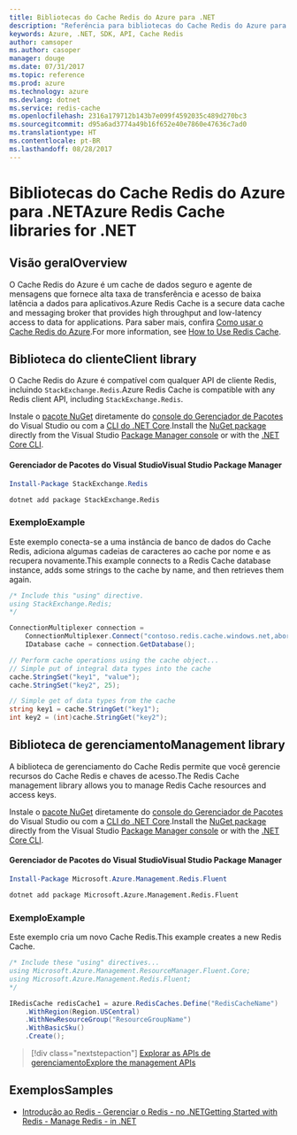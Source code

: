 ```yaml
---
title: Bibliotecas do Cache Redis do Azure para .NET
description: "Referência para bibliotecas do Cache Redis do Azure para .NET"
keywords: Azure, .NET, SDK, API, Cache Redis
author: camsoper
ms.author: casoper
manager: douge
ms.date: 07/31/2017
ms.topic: reference
ms.prod: azure
ms.technology: azure
ms.devlang: dotnet
ms.service: redis-cache
ms.openlocfilehash: 2316a179712b143b7e099f4592035c489d270bc3
ms.sourcegitcommit: d95a6ad3774a49b16f652e40e7860e47636c7ad0
ms.translationtype: HT
ms.contentlocale: pt-BR
ms.lasthandoff: 08/28/2017
---
```

# <a name="azure-redis-cache-libraries-for-net"></a><span data-ttu-id="70421-104">Bibliotecas do Cache Redis do Azure para .NET</span><span class="sxs-lookup"><span data-stu-id="70421-104">Azure Redis Cache libraries for .NET</span></span>

## <a name="overview"></a><span data-ttu-id="70421-105">Visão geral</span><span class="sxs-lookup"><span data-stu-id="70421-105">Overview</span></span>

<span data-ttu-id="70421-106">O Cache Redis do Azure é um cache de dados seguro e agente de mensagens que fornece alta taxa de transferência e acesso de baixa latência a dados para aplicativos.</span><span class="sxs-lookup"><span data-stu-id="70421-106">Azure Redis Cache is a secure data cache and messaging broker that provides high throughput and low-latency access to data for applications.</span></span>  <span data-ttu-id="70421-107">Para saber mais, confira [Como usar o Cache Redis do Azure](https://docs.microsoft.com/azure/redis-cache/cache-dotnet-how-to-use-azure-redis-cache).</span><span class="sxs-lookup"><span data-stu-id="70421-107">For more information, see [How to Use Redis Cache](https://docs.microsoft.com/azure/redis-cache/cache-dotnet-how-to-use-azure-redis-cache).</span></span>

## <a name="client-library"></a><span data-ttu-id="70421-108">Biblioteca do cliente</span><span class="sxs-lookup"><span data-stu-id="70421-108">Client library</span></span>

<span data-ttu-id="70421-109">O Cache Redis do Azure é compatível com qualquer API de cliente Redis, incluindo `StackExchange.Redis`.</span><span class="sxs-lookup"><span data-stu-id="70421-109">Azure Redis Cache is compatible with any Redis client API, including `StackExchange.Redis`.</span></span>

<span data-ttu-id="70421-110">Instale o [pacote NuGet](https://www.nuget.org/packages/StackExchange.Redis) diretamente do [console do Gerenciador de Pacotes][PackageManager] do Visual Studio ou com a [CLI do .NET Core][DotNetCLI].</span><span class="sxs-lookup"><span data-stu-id="70421-110">Install the [NuGet package](https://www.nuget.org/packages/StackExchange.Redis) directly from the Visual Studio [Package Manager console][PackageManager] or with the [.NET Core CLI][DotNetCLI].</span></span>

#### <a name="visual-studio-package-manager"></a><span data-ttu-id="70421-111">Gerenciador de Pacotes do Visual Studio</span><span class="sxs-lookup"><span data-stu-id="70421-111">Visual Studio Package Manager</span></span>

```powershell
Install-Package StackExchange.Redis
```

```bash
dotnet add package StackExchange.Redis
```

### <a name="example"></a><span data-ttu-id="70421-112">Exemplo</span><span class="sxs-lookup"><span data-stu-id="70421-112">Example</span></span>

<span data-ttu-id="70421-113">Este exemplo conecta-se a uma instância de banco de dados do Cache Redis, adiciona algumas cadeias de caracteres ao cache por nome e as recupera novamente.</span><span class="sxs-lookup"><span data-stu-id="70421-113">This example connects to a Redis Cache database instance, adds some strings to the cache by name, and then retrieves them again.</span></span>

```csharp
/* Include this "using" directive.
using StackExchange.Redis;
*/

ConnectionMultiplexer connection = 
    ConnectionMultiplexer.Connect("contoso.redis.cache.windows.net,abortConnect=false,ssl=true,password=...");
    IDatabase cache = connection.GetDatabase();

// Perform cache operations using the cache object...
// Simple put of integral data types into the cache
cache.StringSet("key1", "value");
cache.StringSet("key2", 25);

// Simple get of data types from the cache
string key1 = cache.StringGet("key1");
int key2 = (int)cache.StringGet("key2");
```

## <a name="management-library"></a><span data-ttu-id="70421-114">Biblioteca de gerenciamento</span><span class="sxs-lookup"><span data-stu-id="70421-114">Management library</span></span>

<span data-ttu-id="70421-115">A biblioteca de gerenciamento do Cache Redis permite que você gerencie recursos do Cache Redis e chaves de acesso.</span><span class="sxs-lookup"><span data-stu-id="70421-115">The Redis Cache management library allows you to manage Redis Cache resources and access keys.</span></span>

<span data-ttu-id="70421-116">Instale o [pacote NuGet](https://www.nuget.org/packages/Microsoft.Azure.Management.Redis.Fluent) diretamente do [console do Gerenciador de Pacotes][PackageManager] do Visual Studio ou com a [CLI do .NET Core][DotNetCLI].</span><span class="sxs-lookup"><span data-stu-id="70421-116">Install the [NuGet package](https://www.nuget.org/packages/Microsoft.Azure.Management.Redis.Fluent) directly from the Visual Studio [Package Manager console][PackageManager] or with the [.NET Core CLI][DotNetCLI].</span></span>

#### <a name="visual-studio-package-manager"></a><span data-ttu-id="70421-117">Gerenciador de Pacotes do Visual Studio</span><span class="sxs-lookup"><span data-stu-id="70421-117">Visual Studio Package Manager</span></span>

```powershell
Install-Package Microsoft.Azure.Management.Redis.Fluent
```

```bash
dotnet add package Microsoft.Azure.Management.Redis.Fluent
```

### <a name="example"></a><span data-ttu-id="70421-118">Exemplo</span><span class="sxs-lookup"><span data-stu-id="70421-118">Example</span></span>

<span data-ttu-id="70421-119">Este exemplo cria um novo Cache Redis.</span><span class="sxs-lookup"><span data-stu-id="70421-119">This example creates a new Redis Cache.</span></span>

```csharp
/* Include these "using" directives...
using Microsoft.Azure.Management.ResourceManager.Fluent.Core;
using Microsoft.Azure.Management.Redis.Fluent;
*/

IRedisCache redisCache1 = azure.RedisCaches.Define("RedisCacheName")
    .WithRegion(Region.USCentral)
    .WithNewResourceGroup("ResourceGroupName")
    .WithBasicSku()
    .Create();
```

> [!div class="nextstepaction"]
> [<span data-ttu-id="70421-120">Explorar as APIs de gerenciamento</span><span class="sxs-lookup"><span data-stu-id="70421-120">Explore the management APIs</span></span>](/dotnet/api/overview/azure/rediscache/management)


## <a name="samples"></a><span data-ttu-id="70421-121">Exemplos</span><span class="sxs-lookup"><span data-stu-id="70421-121">Samples</span></span>

* [<span data-ttu-id="70421-122">Introdução ao Redis - Gerenciar o Redis - no .NET</span><span class="sxs-lookup"><span data-stu-id="70421-122">Getting Started with Redis - Manage Redis - in .NET</span></span>](https://github.com/Azure-Samples/redis-cache-dotnet-manage-cache)

[PackageManager]: https://docs.microsoft.com/nuget/tools/package-manager-console
[DotNetCLI]: https://docs.microsoft.com/en-us/dotnet/core/tools/dotnet-add-package

